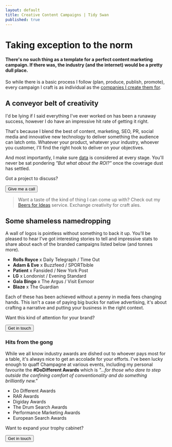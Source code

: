 ```yaml
---
layout: default
title: Creative Content Campaigns | Tidy Swan
published: true
---
```


# Taking exception to the norm

#### There's no such thing as a template for a perfect content marketing campaign. If there was, the industry (and the internet) would be a pretty dull place.

So while there is a basic process I follow (plan, produce, publish, promote), every campaign I craft is as individual as the <a href="#clients">companies I create them for</a>.

## A conveyor belt of creativity

I'd be lying if I said everything I've ever worked on has been a runaway success, however I do have an impressive hit rate of getting it right.

That's because I blend the best of content, marketing, SEO, PR, social media and innovative new technology to deliver something the audience can latch onto. Whatever your product, whatever your industry, whoever you customer, I'll find the right hook to deliver on your objectives.

And most importantly, I make sure [data](/content-data-models) is considered at every stage. You'll never be sat pondering _"But what about the ROI?"_ once the coverage dust has settled.

Got a project to discuss?

<a href="/contact"><button class="button">Give me a call</button></a>

> Want a taste of the kind of thing I can come up with? Check out my [Beers for Ideas](/beers-for-ideas) service. Exchange creativity for craft ales.

<a name="clients"></a>
## Some shameless namedropping

A wall of logos is pointless without something to back it up. You'll be pleased to hear I've got interesting stories to tell and impressive stats to share about each of the branded campaigns listed below (and tonnes more).

- **Rolls Royce** x Daily Telegraph / Time Out
- **Adam & Eve** x Buzzfeed / SPORTbible
- **Patient** x Fansided / New York Post
- **LG** x Londonist / Evening Standard
- **Gala Bingo** x The Argus / Visit Exmoor
- **Blaze** x The Guardian

Each of these has been achieved without a penny in media fees changing hands. This isn't a case of paying big bucks for native advertising, it's about crafting a narrative and putting your business in the right context.

Want this kind of attention for your brand?

<a href="/contact"><button class="button">Get in touch</button></a>

### Hits from the gong

While we all know industry awards are dished out to whoever pays most for a table, it's always nice to get an accolade for your efforts. I've been lucky enough to quaff Champagne at various events, including my personal favourite the **#DoDifferent Awards** which is _"...for those who dare to step outside the confining comfort of conventionality and do something brilliantly new."_

- Do Different Awards
- RAR Awards
- Digiday Awards
- The Drum Search Awards
- Performance Marketing Awards
- European Search Awards

Want to expand your trophy cabinet?

<a href="/contact"><button class="button">Get in touch</button></a>

